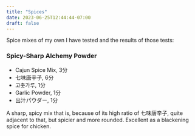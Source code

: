 ```yaml
---
title: "Spices"
date: 2023-06-25T12:44:44-07:00
draft: false
---
```


Spice mixes of my own I have tested and the results of those tests:

### Spicy-Sharp Alchemy Powder

- Cajun Spice Mix,	3分
- 七味唐辛子,	6分
- 고춧가루,	1分
- Garlic Powder, 1分
- 出汁パウダー,	1分

A sharp, spicy mix that is, because of its high ratio of 七味唐辛子, quite adjacent to that, but spicier and more rounded. Excellent as a blackening spice for chicken.
